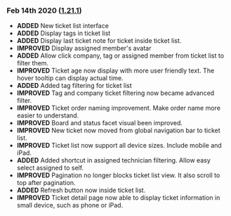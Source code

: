 ### Feb 14th 2020 ([1.21.1](v1.21))

* **ADDED** New ticket list interface
* **ADDED** Display tags in ticket list
* **ADDED** Display last ticket note for ticket inside ticket list.
* **IMPROVED** Display assigned member's avatar
* **ADDED** Allow click company, tag or assigned member from ticket list to filter them.
* **IMPROVED** Ticket age now display with more user friendly text. The hover tooltip can display actual time.
* **ADDED** Added tag filtering for ticket list
* **IMPROVED** Tag and company ticket filtering now became advanced filter.
* **IMPROVED** Ticket order naming improvement. Make order name more easier to understand.
* **IMPROVED** Board and status facet visual been improved.
* **IMPROVED** New ticket now moved from global navigation bar to ticket list.
* **IMPROVED** Ticket list now support all device sizes. Include mobile and iPad.
* **ADDED** Added shortcut in assigned technician filtering. Allow easy select assigned to self.
* **IMPROVED** Pagination no longer blocks ticket list view. It also scroll to top after pagination.
* **ADDED** Refresh button now inside ticket list.
* **IMPROVED** Ticket detail page now able to display ticket information in small device, such as phone or iPad.

